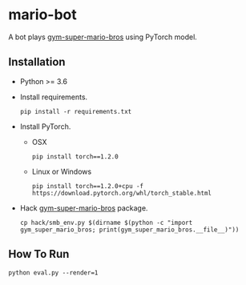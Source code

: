 # mario-bot

A bot plays [gym-super-mario-bros](https://github.com/Kautenja/gym-super-mario-bros) using PyTorch model.

## Installation

* Python >= 3.6

* Install requirements.

    ```shell
    pip install -r requirements.txt
    ```

* Install PyTorch.

    * OSX

        ```shell
        pip install torch==1.2.0
        ```
    
    * Linux or Windows

        ```shell
        pip install torch==1.2.0+cpu -f https://download.pytorch.org/whl/torch_stable.html
        ```

* Hack [gym-super-mario-bros](https://github.com/Kautenja/gym-super-mario-bros) package.

    ``` shell
    cp hack/smb_env.py $(dirname $(python -c "import gym_super_mario_bros; print(gym_super_mario_bros.__file__)"))
    ```

## How To Run

```shell
python eval.py --render=1
```
